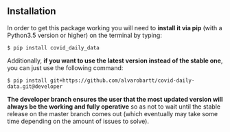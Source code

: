 ## Installation

In order to get this package working you will need to **install it via pip** (with a Python3.5 version or higher) on the terminal by typing:

``$ pip install covid_daily_data``

Additionally, **if you want to use the latest version instead of the stable one**, you can just use the following command:

``$ pip install git+https://github.com/alvarobartt/covid-daily-data.git@developer``

**The developer branch ensures the user that the most updated version will always be the working and fully operative** so as not to wait until the stable release on the master branch comes out (which eventually may take some time depending on the amount of issues to solve).